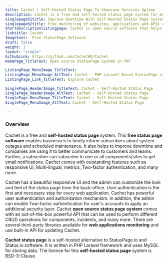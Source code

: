 ```yaml
---
title: Cachet | Self-Hosted Status Page To Showcase Services Uptime
description: Cachet is a free and self-hosted status page system for monitoring of websites, web applications, and APIs that helps to improve downtime and system outages.
singlepageh1title: Improve Downtime With Self-Hosted Status Page System
singlepageh2title: Free monitoring of websites, applications and APIs with open source status page system. Inform users about downtime, system outages, and scheduled maintenance.
Shortdescriptionlistingpage: Cachet is open source software that helps minimizing downtime. Great companies all over the world are using Cachet to better communicate downtime and system outages to their customers, teams and shareholders.
linktitle: Cachet
Imagetext:  Free StatusPage Software 
draft: false
weight: 1
layout: "single"
GithubLink: https://github.com/CachetHQ/Cachet
HomePage_TitleText: Open Source StatusPage System in PHP

ListingPage_MenuImage_TitleText: 
ListingPage_MenuImage_AltText: Cachet - PHP Laravel Based StatusPage system
ListingPage_Link_TitleText: Explore Cachet

SinglePage_HeaderImage_TitleText: Cachet - Self-Hosted Status Page
SinglePage_HeaderImage_AltText: Cachet - Self-Hosted Status Page
SinglePage_MenuImage_TitleText: Cachet - Self-Hosted Status Page
SinglePage_MenuImage_AltText: Cachet - Self-Hosted Status Page 

---
```

### **Overview** 
Cachet is a free and **self-hosted status page** system. This **free status page software** enables businesses to timely inform subscribers about system outages and scheduled maintenance. It also helps to improve downtime and companies are using it to better communicate to customers and teams. Further, a subscriber can subscribe to one or all components/sites to get email notifications. Cachet comes with outstanding features such as responsive UI, Multi-lingual, metrics, Two-factor authentication, and many more.

Cachet has a beautiful responsive UI and the admin can customize the look and feel of the status page from the back-office. User authentication is the first and necessary step for every web application. Cachet has powerful user authentication and authorization mechanism. In addition, the admin can enable Tow-factor authentication for user's accounts to apply an additional security layer. Cachet **open source status page system** comes with an out-of-the-box powerful API that can be used to perform different CRUD operations for components, incidents, and many more. There are several third-party libraries available for **web applications monitoring** and use built-in API for updating Cachet.

**Cachet status page** is a self-hosted alternative to StatusPage.io and Status.io software. It is written in PHP Laravel framework and uses MySQL for storing data. The license for this **self-hosted status page** system is BSD-3-Clause.
